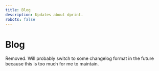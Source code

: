 ```yaml
---
title: Blog
description: Updates about dprint.
robots: false
---
```


# Blog

Removed. Will probably switch to some changelog format in the future because this is too much for me to maintain.
